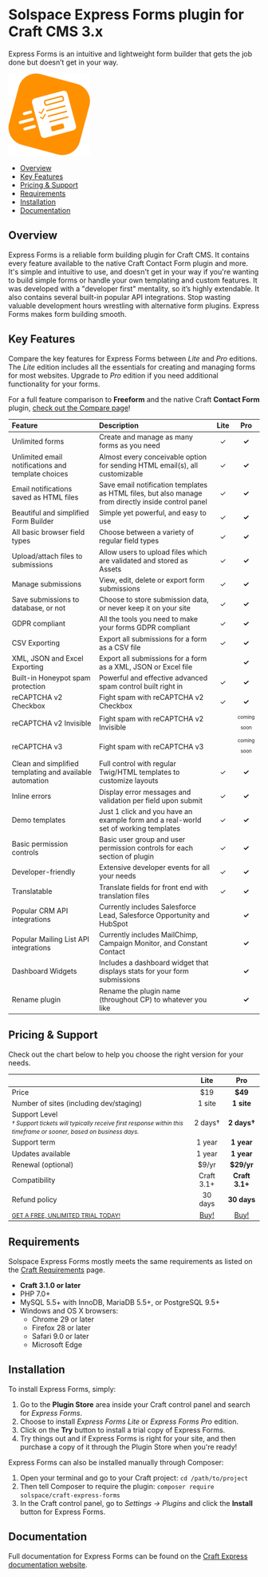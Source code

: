 # Solspace Express Forms plugin for Craft CMS 3.x
Express Forms is an intuitive and lightweight form builder that gets the job done but doesn’t get in your way.

![Screenshot](src/icon.svg)

- [Overview](#overview)
- [Key Features](#key-features)
- [Pricing & Support](#pricing--support)
- [Requirements](#requirements)
- [Installation](#installation)
- [Documentation](#documentation)

## Overview
Express Forms is a reliable form building plugin for Craft CMS. It contains every feature available to the native Craft Contact Form plugin and more. It's simple and intuitive to use, and doesn't get in your way if you're wanting to build simple forms or handle your own templating and custom features. It was developed with a "developer first" mentality, so it’s highly extendable. It also contains several built-in popular API integrations. Stop wasting valuable development hours wrestling with alternative form plugins. Express Forms makes form building smooth.

## Key Features
Compare the key features for Express Forms between *Lite* and *Pro* editions. The *Lite* edition includes all the essentials for creating and managing forms for most websites. Upgrade to *Pro* edition if you need additional functionality for your forms.

For a full feature comparison to **Freeform** and the native Craft **Contact Form** plugin, [check out the Compare page](http://craft.express/forms/v1/compare.html)!

| Feature | Description | **Lite** | **Pro** |
| :--- | :--- | :---: | :---: |
| Unlimited forms | Create and manage as many forms as you need | ✓ | **✓** |
| Unlimited email notifications and template choices | Almost every conceivable option for sending HTML email(s), all customizable | ✓ | **✓** |
| Email notifications saved as HTML files | Save email notification templates as HTML files, but also manage from directly inside control panel | ✓ | **✓** |
| Beautiful and simplified Form Builder | Simple yet powerful, and easy to use | ✓ | **✓** |
| All basic browser field types | Choose between a variety of regular field types | ✓ | **✓** |
| Upload/attach files to submissions | Allow users to upload files which are validated and stored as Assets | ✓ | **✓** |
| Manage submissions | View, edit, delete or export form submissions | ✓ | **✓** |
| Save submissions to database, or not | Choose to store submission data, or never keep it on your site | ✓ | **✓** |
| GDPR compliant | All the tools you need to make your forms GDPR compliant | ✓ | **✓** |
| CSV Exporting | Export all submissions for a form as a CSV file | ✓ | **✓** |
| XML, JSON and Excel Exporting | Export all submissions for a form as a XML, JSON or Excel file |  | **✓** |
| Built-in Honeypot spam protection | Powerful and effective advanced spam control built right in | ✓ | **✓** |
| reCAPTCHA v2 Checkbox | Fight spam with reCAPTCHA v2 Checkbox | ✓ | **✓** |
| reCAPTCHA v2 Invisible | Fight spam with reCAPTCHA v2 Invisible |  | <sub><sup>coming soon</sup></sub> |
| reCAPTCHA v3 | Fight spam with reCAPTCHA v3 |  | <sub><sup>coming soon</sup></sub> |
| Clean and simplified templating and available automation | Full control with regular Twig/HTML templates to customize layouts | ✓ | **✓** |
| Inline errors | Display error messages and validation per field upon submit | ✓ | **✓** |
| Demo templates | Just 1 click and you have an example form and a real-world set of working templates | ✓ | **✓** |
| Basic permission controls | Basic user group and user permission controls for each section of plugin | ✓ | **✓** |
| Developer-friendly | Extensive developer events for all your needs | ✓ | **✓** |
| Translatable | Translate fields for front end with translation files | ✓ | **✓** |
| Popular CRM API integrations | Currently includes Salesforce Lead, Salesforce Opportunity and HubSpot |  | **✓** |
| Popular Mailing List API integrations | Currently includes MailChimp, Campaign Monitor, and Constant Contact |  | **✓** |
| Dashboard Widgets | Includes a dashboard widget that displays stats for your form submissions |  | **✓** |
| Rename plugin | Rename the plugin name (throughout CP) to whatever you like |  | **✓** |

## Pricing & Support
Check out the chart below to help you choose the right version for your needs.

|  | **Lite** | **Pro** |
| :--- | :---: | :---: |
| Price | $19 | **$49** |
| Number of sites (including dev/staging) | 1 site | **1 site** |
| Support Level<br /><small><em>† Support tickets will typically receive first response within this timeframe or sooner, based on business days.</em></small> | 2 days† | **2 days†** |
| Support term | 1 year | **1 year** |
| Updates available | 1 year | **1 year** |
| Renewal (optional) | $9/yr | **$29/yr** |
| Compatibility | Craft 3.1+ | **Craft 3.1+** |
| Refund policy | 30 days | **30 days** |
| <small><a href="https://plugins.craftcms.com/express-forms">GET A FREE, UNLIMITED TRIAL TODAY!</a></small> | [Buy!](https://plugins.craftcms.com/express-forms) | [Buy!](https://plugins.craftcms.com/express-forms) |

## Requirements
Solspace Express Forms mostly meets the same requirements as listed on the [Craft Requirements](https://docs.craftcms.com/v3/requirements.html) page.

* **Craft 3.1.0 or later**
* PHP 7.0+
* MySQL 5.5+ with InnoDB, MariaDB 5.5+, or PostgreSQL 9.5+
* Windows and OS X browsers:
	* Chrome 29 or later
	* Firefox 28 or later
	* Safari 9.0 or later
	* Microsoft Edge

## Installation
To install Express Forms, simply:

1. Go to the **Plugin Store** area inside your Craft control panel and search for *Express Forms*.
2. Choose to install *Express Forms Lite* or *Express Forms Pro* edition.
3. Click on the **Try** button to install a trial copy of Express Forms.
4. Try things out and if Express Forms is right for your site, and then purchase a copy of it through the Plugin Store when you're ready!

Express Forms can also be installed manually through Composer:

1. Open your terminal and go to your Craft project: `cd /path/to/project`
2. Then tell Composer to require the plugin: `composer require solspace/craft-express-forms`
4. In the Craft control panel, go to *Settings → Plugins* and click the **Install** button for Express Forms.

## Documentation
Full documentation for Express Forms can be found on the [Craft Express documentation website](http://craft.express/forms/v1/).

